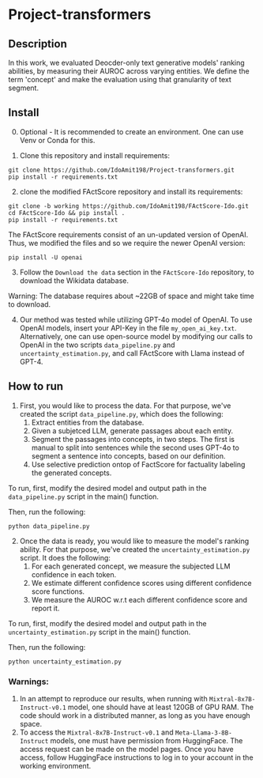 # Project-transformers

## Description
In this work, we evaluated Deocder-only text generative models' ranking abilities, by measuring their AUROC across varying entities.
We define the term 'concept' and make the evaluation using that granularity of text segment.

## Install
0. Optional - It is recommended to create an environment. One can use Venv or Conda for this.
   
2. Clone this repository and install requirements:
```
git clone https://github.com/IdoAmit198/Project-transformers.git
pip install -r requirements.txt
```
2. clone the modified FActScore repository and install its requirements:
```
git clone -b working https://github.com/IdoAmit198/FActScore-Ido.git
cd FActScore-Ido && pip install .
pip install -r requirements.txt
```
The FActScore requirements consist of an un-updated version of OpenAI. Thus, we modified the files and so we require the newer OpenAI version:
```
pip install -U openai
```
3. Follow the `Download the data` section in the `FActScore-Ido` repository, to download the Wikidata database.

Warning: The database requires about ~22GB of space and might take time to download.

4. Our method was tested while utilizing GPT-4o model of OpenAI. To use OpenAI models, insert your API-Key in the file `my_open_ai_key.txt`. Alternatively, one can use open-source model by modifying our calls to OpenAI in the two scripts `data_pipeline.py` and `uncertainty_estimation.py`, and call FActScore with Llama instead of GPT-4.

## How to run
1. First, you would like to process the data. For that purpose, we've created the script `data_pipeline.py`, which does the following:
   1. Extract entities from the database.
   2. Given a subjetced LLM, generate passages about each entity.
   3. Segment the passages into concepts, in two steps. The first is manual to split into sentences while the second uses GPT-4o to segment a sentence into concepts, based on our definition.
   4. Use selective prediction ontop of FactScore for factuality labeling the generated concepts.

To run, first, modify the desired model and output path in the `data_pipeline.py` script in the main() function.

Then, run the following:
```
python data_pipeline.py
```

2. Once the data is ready, you would like to measure the model's ranking ability. For that purpose, we've created the `uncertainty_estimation.py` script. It does the following:
   1. For each generated concept, we measure the subjected LLM confidence in each token.
   2. We estimate different confidence scores using different confidence score functions.
   3. We measure the AUROC w.r.t each different confidence score and report it.

To run, first, modify the desired model and output path in the `uncertainty_estimation.py` script in the main() function.

Then, run the following:
```
python uncertainty_estimation.py
```
### Warnings:
1. In an attempt to reproduce our results, when running with `Mixtral-8x7B-Instruct-v0.1` model, one should have at least 120GB of GPU RAM. The code should work in a distributed manner, as long as you have enough space.
2. To access the `Mixtral-8x7B-Instruct-v0.1` and `Meta-Llama-3-8B-Instruct` models, one must have permission from HuggingFace. The access request can be made on the model pages. Once you have access, follow HuggingFace instructions to log in to your account in the working environment.
